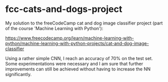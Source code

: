 # fcc-cats-and-dogs-project
My solution to the freeCodeCamp cat and dog image classifier project (part of the course 'Machine Learning with Python'):

https://www.freecodecamp.org/learn/machine-learning-with-python/machine-learning-with-python-projects/cat-and-dog-image-classifier

Using a rather simple CNN, I reach an accuracy of 70% on the test set. Some experimentations were necessary and I am sure that further improvements can still be achieved without having to increase the NN significantly.

